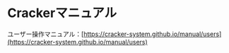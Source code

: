 # Crackerマニュアル

ユーザー操作マニュアル：[https://cracker-system.github.io/manual/users](https://cracker-system.github.io/manual/users)
